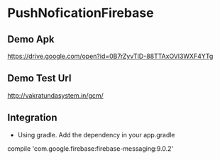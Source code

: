 # PushNoficationFirebase

## Demo Apk 

https://drive.google.com/open?id=0B7rZyvTID-88TTAxOVl3WXF4YTg

## Demo Test Url

http://vakratundasystem.in/gcm/

## Integration

* Using gradle. Add the dependency in your app.gradle


 compile 'com.google.firebase:firebase-messaging:9.0.2'





